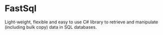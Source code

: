 # FastSql
Light-weight, flexible and easy to use C# library to retrieve and manipulate (including bulk copy) data in SQL databases. 
